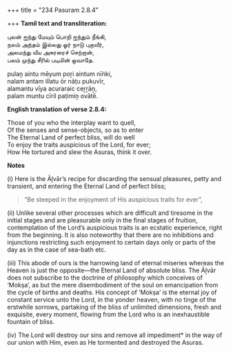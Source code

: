 +++
title = "234 Pasuram 2.8.4"

+++
**Tamil text and transliteration:**

புலன் ஐந்து மேயும் பொறி ஐந்தும் நீங்கி,  
நலம் அந்தம் இல்லது ஓர் நாடு புகுவீர்,  
அலமந்து வீய அசுரரைச் செற்றான்,  
பலம் முந்து சீரில் படிமின் ஒவாதே.

pulaṉ aintu mēyum poṟi aintum nīṅki,  
nalam antam illatu ōr nāṭu pukuvīr,  
alamantu vīya acuraraic ceṟṟāṉ,  
palam muntu cīril paṭimiṉ ovātē.

**English translation of verse 2.8.4:**

Those of you who the interplay want to quell,  
Of the senses and sense-objects, so as to enter  
The Eternal Land of perfect bliss, will do well  
To enjoy the traits auspicious of the Lord, for ever;  
How He tortured and slew the Asuras, think it over.

**Notes**

\(i\) Here is the Āḻvār’s recipe for discarding the sensual pleasures, petty and transient, and entering the Eternal Land of perfect bliss;

> “Be steeped in the enjoyment of His auspicious traits for ever”,

\(ii\) Unlike several other processes which are difficult and tiresome in the initial stages and are pleasurable only in the final stages of fruition, contemplation of the Lord’s auspicious traits is an ecstatic experience, right from the beginning. It is also noteworthy that there are no inhibitions and injunctions restricting such enjoyment to certain days only or parts of the day as in the case of sea-bath etc.

\(iii\) This abode of ours is the harrowing land of eternal miseries whereas the Heaven is just the opposite—the Eternal Land of absolute bliss. The Āḻvār does not subscribe to the doctrine of philosophy which conceives of ‘Mokṣa’, as but the mere disembodiment of the soul on emancipation from the cycle of births and deaths. His concept of ‘Mokṣa’ is the eternal joy of constant service unto the Lord, in the yonder heaven, with no tinge of the erstwhile sorrows, partaking of the bliss of unlimited dimensions, fresh and exquisite, every moment, flowing from the Lord who is an inexhaustible fountain of bliss.

\(iv\) The Lord will destroy our sins and remove all impediment\* in the way of our union with Him, even as He tormented and destroyed the Asuras.



